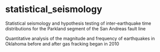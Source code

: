 # statistical_seismology
Statistical seismology and hypothesis testing of inter-earthquake time distributions for the Parkland segment of the San Andreas fault line

Quantitative analysis of the magnitude and frequency of earthquakes in Oklahoma before and after gas fracking began in 2010
